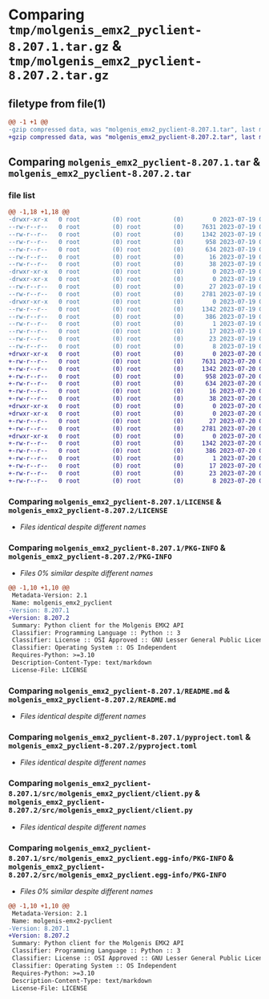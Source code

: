 # Comparing `tmp/molgenis_emx2_pyclient-8.207.1.tar.gz` & `tmp/molgenis_emx2_pyclient-8.207.2.tar.gz`

## filetype from file(1)

```diff
@@ -1 +1 @@
-gzip compressed data, was "molgenis_emx2_pyclient-8.207.1.tar", last modified: Wed Jul 19 07:03:37 2023, max compression
+gzip compressed data, was "molgenis_emx2_pyclient-8.207.2.tar", last modified: Thu Jul 20 08:12:17 2023, max compression
```

## Comparing `molgenis_emx2_pyclient-8.207.1.tar` & `molgenis_emx2_pyclient-8.207.2.tar`

### file list

```diff
@@ -1,18 +1,18 @@
-drwxr-xr-x   0 root         (0) root         (0)        0 2023-07-19 07:03:37.315318 molgenis_emx2_pyclient-8.207.1/
--rw-r--r--   0 root         (0) root         (0)     7631 2023-07-19 06:53:53.000000 molgenis_emx2_pyclient-8.207.1/LICENSE
--rw-r--r--   0 root         (0) root         (0)     1342 2023-07-19 07:03:37.315318 molgenis_emx2_pyclient-8.207.1/PKG-INFO
--rw-r--r--   0 root         (0) root         (0)      958 2023-07-19 06:53:53.000000 molgenis_emx2_pyclient-8.207.1/README.md
--rw-r--r--   0 root         (0) root         (0)      634 2023-07-19 06:53:53.000000 molgenis_emx2_pyclient-8.207.1/pyproject.toml
--rw-r--r--   0 root         (0) root         (0)       16 2023-07-19 06:53:53.000000 molgenis_emx2_pyclient-8.207.1/requirements.txt
--rw-r--r--   0 root         (0) root         (0)       38 2023-07-19 07:03:37.319318 molgenis_emx2_pyclient-8.207.1/setup.cfg
-drwxr-xr-x   0 root         (0) root         (0)        0 2023-07-19 07:03:37.315318 molgenis_emx2_pyclient-8.207.1/src/
-drwxr-xr-x   0 root         (0) root         (0)        0 2023-07-19 07:03:37.315318 molgenis_emx2_pyclient-8.207.1/src/molgenis_emx2_pyclient/
--rw-r--r--   0 root         (0) root         (0)       27 2023-07-19 06:53:53.000000 molgenis_emx2_pyclient-8.207.1/src/molgenis_emx2_pyclient/__init__.py
--rw-r--r--   0 root         (0) root         (0)     2781 2023-07-19 06:53:53.000000 molgenis_emx2_pyclient-8.207.1/src/molgenis_emx2_pyclient/client.py
-drwxr-xr-x   0 root         (0) root         (0)        0 2023-07-19 07:03:37.315318 molgenis_emx2_pyclient-8.207.1/src/molgenis_emx2_pyclient.egg-info/
--rw-r--r--   0 root         (0) root         (0)     1342 2023-07-19 07:03:37.000000 molgenis_emx2_pyclient-8.207.1/src/molgenis_emx2_pyclient.egg-info/PKG-INFO
--rw-r--r--   0 root         (0) root         (0)      386 2023-07-19 07:03:37.000000 molgenis_emx2_pyclient-8.207.1/src/molgenis_emx2_pyclient.egg-info/SOURCES.txt
--rw-r--r--   0 root         (0) root         (0)        1 2023-07-19 07:03:37.000000 molgenis_emx2_pyclient-8.207.1/src/molgenis_emx2_pyclient.egg-info/dependency_links.txt
--rw-r--r--   0 root         (0) root         (0)       17 2023-07-19 07:03:37.000000 molgenis_emx2_pyclient-8.207.1/src/molgenis_emx2_pyclient.egg-info/requires.txt
--rw-r--r--   0 root         (0) root         (0)       23 2023-07-19 07:03:37.000000 molgenis_emx2_pyclient-8.207.1/src/molgenis_emx2_pyclient.egg-info/top_level.txt
--rw-r--r--   0 root         (0) root         (0)        8 2023-07-19 06:59:25.000000 molgenis_emx2_pyclient-8.207.1/version.txt
+drwxr-xr-x   0 root         (0) root         (0)        0 2023-07-20 08:12:17.711750 molgenis_emx2_pyclient-8.207.2/
+-rw-r--r--   0 root         (0) root         (0)     7631 2023-07-20 08:02:23.000000 molgenis_emx2_pyclient-8.207.2/LICENSE
+-rw-r--r--   0 root         (0) root         (0)     1342 2023-07-20 08:12:17.711750 molgenis_emx2_pyclient-8.207.2/PKG-INFO
+-rw-r--r--   0 root         (0) root         (0)      958 2023-07-20 08:02:23.000000 molgenis_emx2_pyclient-8.207.2/README.md
+-rw-r--r--   0 root         (0) root         (0)      634 2023-07-20 08:02:23.000000 molgenis_emx2_pyclient-8.207.2/pyproject.toml
+-rw-r--r--   0 root         (0) root         (0)       16 2023-07-20 08:02:23.000000 molgenis_emx2_pyclient-8.207.2/requirements.txt
+-rw-r--r--   0 root         (0) root         (0)       38 2023-07-20 08:12:17.711750 molgenis_emx2_pyclient-8.207.2/setup.cfg
+drwxr-xr-x   0 root         (0) root         (0)        0 2023-07-20 08:12:17.707750 molgenis_emx2_pyclient-8.207.2/src/
+drwxr-xr-x   0 root         (0) root         (0)        0 2023-07-20 08:12:17.711750 molgenis_emx2_pyclient-8.207.2/src/molgenis_emx2_pyclient/
+-rw-r--r--   0 root         (0) root         (0)       27 2023-07-20 08:02:23.000000 molgenis_emx2_pyclient-8.207.2/src/molgenis_emx2_pyclient/__init__.py
+-rw-r--r--   0 root         (0) root         (0)     2781 2023-07-20 08:02:23.000000 molgenis_emx2_pyclient-8.207.2/src/molgenis_emx2_pyclient/client.py
+drwxr-xr-x   0 root         (0) root         (0)        0 2023-07-20 08:12:17.711750 molgenis_emx2_pyclient-8.207.2/src/molgenis_emx2_pyclient.egg-info/
+-rw-r--r--   0 root         (0) root         (0)     1342 2023-07-20 08:12:17.000000 molgenis_emx2_pyclient-8.207.2/src/molgenis_emx2_pyclient.egg-info/PKG-INFO
+-rw-r--r--   0 root         (0) root         (0)      386 2023-07-20 08:12:17.000000 molgenis_emx2_pyclient-8.207.2/src/molgenis_emx2_pyclient.egg-info/SOURCES.txt
+-rw-r--r--   0 root         (0) root         (0)        1 2023-07-20 08:12:17.000000 molgenis_emx2_pyclient-8.207.2/src/molgenis_emx2_pyclient.egg-info/dependency_links.txt
+-rw-r--r--   0 root         (0) root         (0)       17 2023-07-20 08:12:17.000000 molgenis_emx2_pyclient-8.207.2/src/molgenis_emx2_pyclient.egg-info/requires.txt
+-rw-r--r--   0 root         (0) root         (0)       23 2023-07-20 08:12:17.000000 molgenis_emx2_pyclient-8.207.2/src/molgenis_emx2_pyclient.egg-info/top_level.txt
+-rw-r--r--   0 root         (0) root         (0)        8 2023-07-20 08:08:12.000000 molgenis_emx2_pyclient-8.207.2/version.txt
```

### Comparing `molgenis_emx2_pyclient-8.207.1/LICENSE` & `molgenis_emx2_pyclient-8.207.2/LICENSE`

 * *Files identical despite different names*

### Comparing `molgenis_emx2_pyclient-8.207.1/PKG-INFO` & `molgenis_emx2_pyclient-8.207.2/PKG-INFO`

 * *Files 0% similar despite different names*

```diff
@@ -1,10 +1,10 @@
 Metadata-Version: 2.1
 Name: molgenis_emx2_pyclient
-Version: 8.207.1
+Version: 8.207.2
 Summary: Python client for the Molgenis EMX2 API
 Classifier: Programming Language :: Python :: 3
 Classifier: License :: OSI Approved :: GNU Lesser General Public License v3 (LGPLv3)
 Classifier: Operating System :: OS Independent
 Requires-Python: >=3.10
 Description-Content-Type: text/markdown
 License-File: LICENSE
```

### Comparing `molgenis_emx2_pyclient-8.207.1/README.md` & `molgenis_emx2_pyclient-8.207.2/README.md`

 * *Files identical despite different names*

### Comparing `molgenis_emx2_pyclient-8.207.1/pyproject.toml` & `molgenis_emx2_pyclient-8.207.2/pyproject.toml`

 * *Files identical despite different names*

### Comparing `molgenis_emx2_pyclient-8.207.1/src/molgenis_emx2_pyclient/client.py` & `molgenis_emx2_pyclient-8.207.2/src/molgenis_emx2_pyclient/client.py`

 * *Files identical despite different names*

### Comparing `molgenis_emx2_pyclient-8.207.1/src/molgenis_emx2_pyclient.egg-info/PKG-INFO` & `molgenis_emx2_pyclient-8.207.2/src/molgenis_emx2_pyclient.egg-info/PKG-INFO`

 * *Files 0% similar despite different names*

```diff
@@ -1,10 +1,10 @@
 Metadata-Version: 2.1
 Name: molgenis-emx2-pyclient
-Version: 8.207.1
+Version: 8.207.2
 Summary: Python client for the Molgenis EMX2 API
 Classifier: Programming Language :: Python :: 3
 Classifier: License :: OSI Approved :: GNU Lesser General Public License v3 (LGPLv3)
 Classifier: Operating System :: OS Independent
 Requires-Python: >=3.10
 Description-Content-Type: text/markdown
 License-File: LICENSE
```

